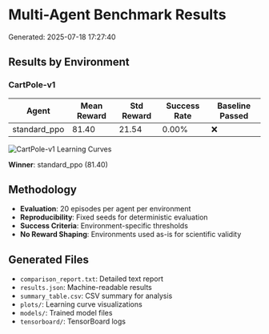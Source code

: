 # Multi-Agent Benchmark Results

Generated: 2025-07-18 17:27:40

## Results by Environment

### CartPole-v1

| Agent | Mean Reward | Std Reward | Success Rate | Baseline Passed |
|-------|-------------|------------|--------------|----------------|
| standard_ppo | 81.40 | 21.54 | 0.00% | ❌ |

![CartPole-v1 Learning Curves](plots/CartPole-v1_comparison.png)

**Winner**: standard_ppo (81.40)

## Methodology

- **Evaluation**: 20 episodes per agent per environment
- **Reproducibility**: Fixed seeds for deterministic evaluation
- **Success Criteria**: Environment-specific thresholds
- **No Reward Shaping**: Environments used as-is for scientific validity

## Generated Files

- `comparison_report.txt`: Detailed text report
- `results.json`: Machine-readable results
- `summary_table.csv`: CSV summary for analysis
- `plots/`: Learning curve visualizations
- `models/`: Trained model files
- `tensorboard/`: TensorBoard logs

